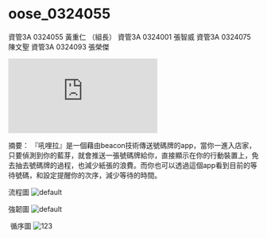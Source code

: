 # oose_0324055
資管3A 0324055 黃重仁 （組長）
資管3A 0324001 張智威
資管3A 0324075 陳文聖
資管3A 0324093 張榮傑

![default](https://github.com/0324055/oose_0324055/files/706636/default.pdf)


摘要：
  『吼哩拉』是一個藉由beacon技術傳送號碼牌的app，當你一進入店家，只要偵測到你的藍芽，就會推送一張號碼牌給你，直接顯示在你的行動裝置上，免去抽去號碼牌的過程，也減少紙張的浪費。而你也可以透過這個app看到目前的等待號碼，和設定提醒你的次序，減少等待的時間。
  
  流程圖
![default](https://cloud.githubusercontent.com/assets/22369793/20924149/fed83168-bbea-11e6-9c7e-19a65e67e1f3.JPG)

  強韌圖
![default](https://cloud.githubusercontent.com/assets/22369793/20924083/990e849a-bbea-11e6-864d-980bb44c1cb0.jpg)

  循序圖
![123](https://cloud.githubusercontent.com/assets/22369793/20924028/513c6de4-bbea-11e6-9d93-14bfb347bddb.jpg)

